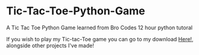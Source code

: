 # Tic-Tac-Toe-Python-Game

A Tic Tac Toe Python Game learned from Bro Codes 12 hour python tutoral

If you wish to play my Tic-tac-Toe game you can go to my download [Here!](https://sw33ws.github.io/My-Download-Page/), alongside other projects I've made!
